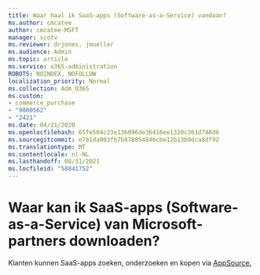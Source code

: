 ```yaml
---
title: Waar haal ik SaaS-apps (Software-as-a-Service) vandaan?
ms.author: cmcatee
author: cmcatee-MSFT
manager: scotv
ms.reviewer: drjones, jmueller
ms.audience: Admin
ms.topic: article
ms.service: o365-administration
ROBOTS: NOINDEX, NOFOLLOW
localization_priority: Normal
ms.collection: Adm_O365
ms.custom:
- commerce_purchase
- "9000562"
- "2421"
ms.date: 04/21/2020
ms.openlocfilehash: 65fe504c23e136096de36410ee1320c361d788d6
ms.sourcegitcommit: e781da003fb7b878854846cbe12b13b9dca8df92
ms.translationtype: MT
ms.contentlocale: nl-NL
ms.lasthandoff: 08/31/2021
ms.locfileid: "58841752"
---
```

# <a name="where-do-i-get-software-as-a-service-saas-apps-from-microsoft-partners"></a>Waar kan ik SaaS-apps (Software-as-a-Service) van Microsoft-partners downloaden?

Klanten kunnen SaaS-apps zoeken, onderzoeken en kopen via [AppSource.](https://appsource.microsoft.com)
